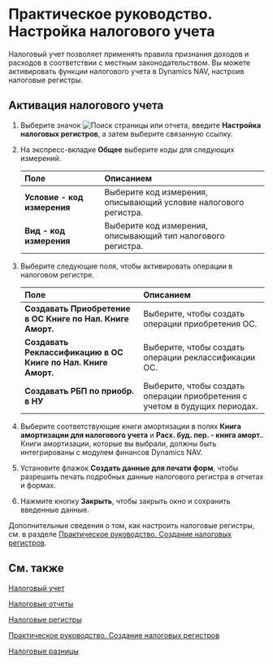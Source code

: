 # Практическое руководство. Настройка налогового учета

Налоговый учет позволяет применять правила признания доходов и расходов в соответствии с местным законодательством. Вы можете активировать функции налогового учета в Dynamics NAV, настроив налоговые регистры.

 

## Активация налогового учета 

1. Выберите значок ![Поиск страницы или отчета](), введите **Настройка налоговых регистров**, а затем выберите связанную ссылку.

2. На экспресс-вкладке **Общее** выберите коды для следующих измерений.

   | Поле                        | Описанием                                                    |
   | :-------------------------- | :----------------------------------------------------------- |
   | **Условие - код измерения** | Выберите код измерения, описывающий условие налогового регистра. |
   | **Вид - код измерения**     | Выберите код измерения, описывающий тип налогового регистра. |

3. Выберите следующие поля, чтобы активировать операции в налоговом регистре.

   | Поле                                                         | Описанием                                                    |
   | :----------------------------------------------------------- | :----------------------------------------------------------- |
   | **Создавать Приобретение в ОС Книге по Нал. Книге Аморт.**   | Выберите, чтобы создать операции приобретения ОС.            |
   | **Создавать Реклассификацию в ОС Книге по Нал. Книге Аморт.** | Выберите, чтобы создать операции реклассификации ОС.         |
   | **Создавать РБП по приобр. в НУ**                            | Выберите, чтобы создать операции приобретения с учетом в будущих периодах. |

4. Выберите соответствующие книги амортизации в полях **Книга амортизации для налогового учета** и **Расх. буд. пер. - книга аморт.**. Книги амортизации, которые вы выбрали, должны быть интегрированы с модулем финансов Dynamics NAV.

5. Установите флажок **Создать данные для печати форм**, чтобы разрешить печать подробных данные налогового регистра в отчетах и формах.

6. Нажмите кнопку **Закрыть**, чтобы закрыть окно и сохранить введенные данные.

 

Дополнительные сведения о том, как настроить налоговые регистры, см. в разделе [Практическое руководство. Создание налоговых регистров]().

 

## См. также 

[Налоговый учет]()

[Налоговые отчеты]()

[Налоговые регистры]()

[Практическое руководство. Создание налоговых регистров]()

[Налоговые разницы]()